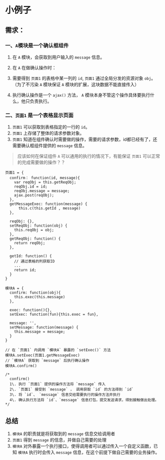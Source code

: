 # 小例子

## 需求：

### 一、`A`模块是一个确认框组件

1. 在 `A` 模块，会获取到用户输入的 `message` 信息。
2. 在 `A` 在做确认操作时：

3. 需要得到 `页面1` 的表格中某一列的 `id`, `页面1` 通过全局分发的资源对象 `obj`。（为了不污染 `A` 模块保证 `A` 模块的扩展，这块数据不能直接传入）

4. 执行确认操作是一个 `ajax()` 方法， `A` 模块本身不管这个操作具体要执行什么，他只负责执行。

### 二、`页面1` 是一个表格显示页面

1. `页面1` 可以获取到表格指定的一行的 `id`。
2. `页面1` 上存储了整体的请求参数对象。
3. `页面1` 知道在组件确认时需要做的操作，需要的请求参数，id都已经有了，还需要确认框组件提供的 `message` 信息。

> 应该如何在保证组件 `A` 可以通用的执行的情况下，有能保证 `页面1` 可以正常的完成需要做的操作？？

```
页面1 = {  
  confirm： function(id, message){
    var reqObj = this.getReqObj;
    reqObj.id = id;
    reqObj.message = message;
    ajax.post(reqObj);
  },
  getMessageExec: function(message) {
      this.c(this.getId , message)
  },

  reqObj: {},
  setReqObj: function(obj) {
    this.reqObj = obj;
  },
  getReqObj: function() {
    return reqObj;
  },

  getId: function() {
    // 通过表格的列获取ID
    ...
    return id;
  }
}

模块A = {
  confirm: function(obj){
    this.exec(this.message)
  },

  exec: function(){},
  setExec: function(fun){this.exec = fun},

  message: '',
  setMessage: function(message) {
    this.message = message;
  }
}

// 在 `页面1` 内调用 `模块A` 暴露的 `setExec()` 方法
模块A.setExec(页面1.getMessageExec)
// `模块A` 获取到 `message` 后执行确认操作
模块A.confirm()

/*
  confirm()
  1\. 执行 `页面1` 提供的操作方法将 `message` 传入
  2\. `页面1` 接受到 `message` ， 调用获取 `id` 的方法得到 `id`
  3\. 将 `id`、 `message` 信息交给需要执行的操作方法并执行
  4\. 确认执行方法将 `id`、`message` 信息打包，提交发送请求，得到接触做出处理。
*/
```

## 总结

1. `模块A` 的职责就是将获取到的 `message` 信息交给调用者
2. `页面1` 得到 `message` 的信息，并做自己需要的处理
3. `模块A` 对外暴露一个执行接口，使得调用者可以通过传入一个自定义函数，已知 `模块A` 执行时会传入 `message` 信息，在这个前提下做自己需要的业务操作。
